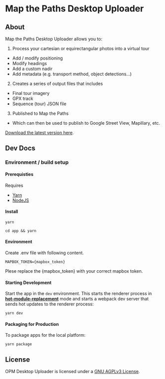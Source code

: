# Map the Paths Desktop Uploader

## About

Map the Paths Desktop Uploader allows you to:

1. Process your cartesian or equirectangular photos into a virtual tour
  - Add / modify positioning
  - Modify headings
  - Add a custom nadir
  - Add metadata (e.g. transport method, object detections...)
2. Creates a series of output files that includes
  - Final tour imagery
  - GPX track
  - Sequence (tour) JSON file
3. Published to Map the Paths
  - Which can then be used to publish to Google Street View, Mapillary, etc.

[Download the latest version here](https://www.mapthepaths.com/desktop-uploader).

## Dev Docs

### Environment / build setup

#### Prerequisties

Requires

* [Yarn](https://classic.yarnpkg.com/en/)
* [NodeJS](https://nodejs.org/)

#### Install

```
yarn
```

```
cd app && yarn
```

#### Environment
Create .env file with following content.

```
MAPBOX_TOKEN={mapbox_token}
```

Plese replace the {mapbox_token} with your correct mapbox token.


#### Starting Development

Start the app in the `dev` environment. This starts the renderer process in [**hot-module-replacement**](https://webpack.js.org/guides/hmr-react/) mode and starts a webpack dev server that sends hot updates to the renderer process:

```
yarn dev
```

#### Packaging for Production

To package apps for the local platform:

```
yarn package
```

## License

OPM Desktop Uploader is licensed under a [GNU AGPLv3 License](/LICENSE.txt).
